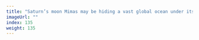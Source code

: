 ```yaml
---
title: "Saturn’s moon Mimas may be hiding a vast global ocean under its ice"
imageUrl: ""
index: 135
weight: 135
---
```

